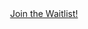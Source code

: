 <div style="text-align: center">
	<a href="https://airtable.com/shrGN23tg93chHQuu" class="button large">Join the Waitlist!</a>
</div>
<br />
